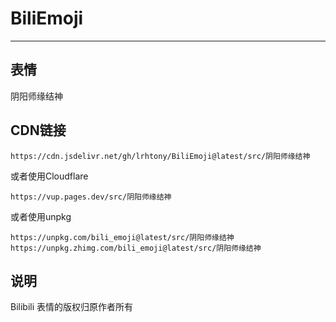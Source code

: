 # BiliEmoji
---
## 表情
阴阳师缘结神
## CDN链接
```
https://cdn.jsdelivr.net/gh/lrhtony/BiliEmoji@latest/src/阴阳师缘结神
```
或者使用Cloudflare
```
https://vup.pages.dev/src/阴阳师缘结神
```
或者使用unpkg
```
https://unpkg.com/bili_emoji@latest/src/阴阳师缘结神
https://unpkg.zhimg.com/bili_emoji@latest/src/阴阳师缘结神
```
## 说明
Bilibili 表情的版权归原作者所有
